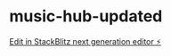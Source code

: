 # music-hub-updated

[Edit in StackBlitz next generation editor ⚡️](https://stackblitz.com/~/github.com/Sammy-05003/music-hub-updated)